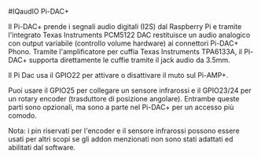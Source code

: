 <!--
---
name: "Pi-DAC+"
class: board
type: Tutti
formfactor: HAT
manufacturer: IQaudIO
image: 'image.png'
buy: http://www.iqaudio.co.uk
description: Un convertitore audio I2S da digitale ad analogico per il Raspberry
install:
  'devices':
    - 'i2c'
pincount: 40
pin:
  '3':
    mode: i2c
  '5':
    mode: i2c
  '12':
    name: I2S
  '15':
    name: Muto/Non-muto
    description: Solo Pi-AMP+ (opzionale) 
  '16':
    name: Rotary Encoder
    description: (opzionale) 
  '18':
    name: Rotary Encoder
    description: (opzionale)
  '22':
    name: Sensore IR
    description: (opzionale) 
  '35':
    name: I2S
  '38':
    name: I2S
  '40':
    name: I2S
-->
#IQaudIO Pi-DAC+

Il Pi-DAC+ prende i segnali audio digitali (I2S) dal Raspberry Pi e tramite l'integrato 
Texas Instruments PCM5122 DAC restituisce un audio analogico con output variabile 
(controllo volume hardware) ai connettori Pi-DAC+ Phono. Tramite l'amplificatore per cuffia 
Texas Instruments TPA6133A, il Pi-DAC+ supporta direttamente le cuffie tramite il jack audio 
da 3.5mm.

Il Pi Dac usa il GPIO22 per attivare o disattivare il muto sul Pi-AMP+.

Puoi usare il GPIO25 per collegare un sensore infrarossi e il GPIO23/24 per un rotary encoder
(trasduttore di posizione angolare). Entrambe queste parti sono opzionali, ma sono a parte nel 
Pi-DAC+ per un accesso più comodo.

Nota: i pin riservati per l'encoder e il sensore infrarossi possono essere usati per altri scopi 
se gli addon menzionati non sono stati adattati ed abilitati dal software.
